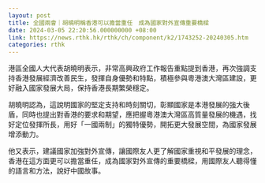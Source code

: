 ```yaml
---
layout: post
title: 全國兩會｜胡曉明稱香港可以擔當重任　成為國家對外宣傳重要橋樑
date: 2024-03-05 22:20:56.000000000 +08:00
link: https://news.rthk.hk/rthk/ch/component/k2/1743252-20240305.htm
categories: rthk
---
```


港區全國人大代表胡曉明表示，非常高興政府工作報告重點提到香港，再次強調支持香港發展經濟改善民生，發揮自身優勢和特點，積極參與粵港澳大灣區建設，更好融入國家發展大局，保持香港長期繁榮穩定。

胡曉明認為，這說明國家的堅定支持和時刻關切，彰顯國家是本港發展的強大後盾，同時也提出對香港的要求和期望，應把握粵港澳大灣區高質量發展的機遇，找好定位發揮所長，用好「一國兩制」的獨特優勢，開拓更大發展空間，為國家發展增添動力。

他又表示，建議國家加強對外宣傳，讓國際友人更了解國家重視和平發展的理念，香港在這方面更可以擔當重任，成為國家對外宣傳的重要橋樑，用國際友人聽得懂的語言和方法，說好中國故事。
